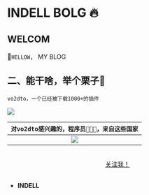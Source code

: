# INDELL BOLG 🔥
 

## WELCOM

💋`HELLOW`， MY BLOG

## 二、能干啥，举个栗子🌰

`vo2dto，一个已经被下载1000+的插件`

![](https://bugstack.cn/images/article/knowledge/knowledge-220123-02.png)

| `对vo2dto感兴趣的，程序员👨🏻‍💻‍，来自这些国家` |
|:---:|
| ![](https://bugstack.cn/images/article/knowledge/knowledge-220123-03.png) |

 

<br/>
<div align="center">
    <a href="https://github.com/TYB-LUOYUN">关注我！</a>
</div>
<br/>  
 
- **INDELL**
 